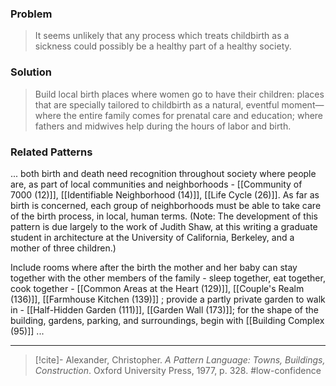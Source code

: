 ### Problem
>It seems unlikely that any process which treats childbirth as a sickness could possibly be a healthy part of a healthy society.

### Solution
>Build local birth places where women go to have their children: places that are specially tailored to childbirth as a natural, eventful moment—where the entire family comes for prenatal care and education; where fathers and midwives help during the hours of labor and birth.

### Related Patterns
... both birth and death need recognition throughout society where people are, as part of local communities and neighborhoods - [[Community of 7000 (12)]], [[Identifiable Neighborhood (14)]], [[Life Cycle (26)]]. As far as birth is concerned, each group of neighborhoods must be able to take care of the birth process, in local, human terms. (Note: The development of this pattern is due largely to the work of Judith Shaw, at this writing a graduate student in architecture at the University of California, Berkeley, and a mother of three children.)

Include rooms where after the birth the mother and her baby can stay together with the other members of the family - sleep together, eat together, cook together - [[Common Areas at the Heart (129)]], [[Couple's Realm (136)]], [[Farmhouse Kitchen (139)]] ; provide a partly private garden to walk in - [[Half-Hidden Garden (111)]], [[Garden Wall (173)]]; for the shape of the building, gardens, parking, and surroundings, begin with [[Building Complex (95)]] ...

---
> [!cite]- Alexander, Christopher. _A Pattern Language: Towns, Buildings, Construction_. Oxford University Press, 1977, p. 328.
> #low-confidence 